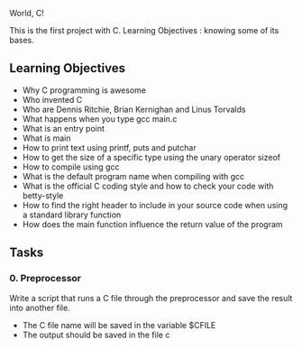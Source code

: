 
 World, C!

 This is the first project with C.
 Learning Objectives : knowing some of its bases.

## Learning Objectives

 * Why C programming is awesome
 * Who invented C
 * Who are Dennis Ritchie, Brian Kernighan and Linus Torvalds
 * What happens when you type gcc main.c
 * What is an entry point
 * What is main
 * How to print text using printf, puts and putchar
 * How to get the size of a specific type using the unary operator sizeof
 * How to compile using gcc
 * What is the default program name when compiling with gcc
 * What is the official C coding style and how to check your code with betty-style
 * How to find the right header to include in your source code when using a standard library function
 * How does the main function influence the return value of the program


## Tasks

### 0. Preprocessor
 Write a script that runs a C file through the preprocessor and save the result into another file.

 * The C file name will be saved in the variable $CFILE
 * The output should be saved in the file c

